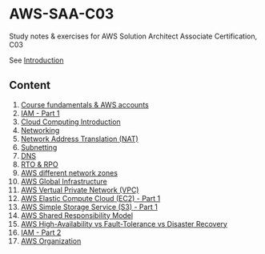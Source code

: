 # AWS-SAA-C03
Study notes &amp; exercises for AWS Solution Architect Associate Certification, C03

See [Introduction](./docs/00-introduction.md)

## Content
 1. [Course fundamentals & AWS accounts](./docs/01-course-fundamentals-and-aws-accounts.md)
 2. [IAM - Part 1](./docs/02-iam.md)
 3. [Cloud Computing Introduction](./docs/03-cloud-computing-introduction.md)
 4. [Networking](./docs/04-networking.md)
 5. [Network Address Translation (NAT)](./docs/05-nat.md)
 6. [Subnetting](./docs/06-subnetting.md)
 7. [DNS](./docs/07-dns.md)
 8. [RTO & RPO](./docs/08-rpo-rto.md)
 9. [AWS different network zones](./docs/09-aws-different-network-zones.md)
 10. [AWS Global Infrastructure](./docs/10-aws-global-infrastructure.md)
 11. [AWS Vertual Private Network (VPC)](./docs/11-aws-vpc.md)
 12. [AWS Elastic Compute Cloud (EC2) - Part 1](./docs/12-ec2-part1.md)
 13. [AWS Simple Storage Service (S3) - Part 1](./docs/13-aws-s3-part1.md)
 14. [AWS Shared Responsibility Model](./1docs/4-aws-shared-responsibility-model.md)
 15. [AWS High-Availability vs Fault-Tolerance vs Disaster Recovery](./docs/15-aws-ha-ft-dr.md)
 16. [IAM - Part 2](./docs/16-iam-part-2.md)
 17. [AWS Organization](./docs/17-aws-organizations.md)
